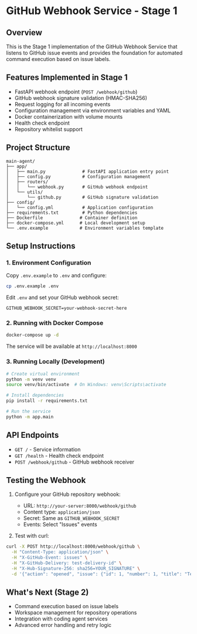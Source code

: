 # GitHub Webhook Service - Stage 1

## Overview

This is the Stage 1 implementation of the GitHub Webhook Service that listens to GitHub issue events and provides the foundation for automated command execution based on issue labels.

## Features Implemented in Stage 1

- FastAPI webhook endpoint (`POST /webhook/github`)
- GitHub webhook signature validation (HMAC-SHA256)
- Request logging for all incoming events
- Configuration management via environment variables and YAML
- Docker containerization with volume mounts
- Health check endpoint
- Repository whitelist support

## Project Structure

```
main-agent/
├── app/
│   ├── main.py              # FastAPI application entry point
│   ├── config.py            # Configuration management
│   ├── routers/
│   │   └── webhook.py       # GitHub webhook endpoint
│   └── utils/
│       └── github.py        # GitHub signature validation
├── config/
│   └── config.yml           # Application configuration
├── requirements.txt         # Python dependencies
├── Dockerfile              # Container definition
├── docker-compose.yml      # Local development setup
└── .env.example            # Environment variables template
```

## Setup Instructions

### 1. Environment Configuration

Copy `.env.example` to `.env` and configure:

```bash
cp .env.example .env
```

Edit `.env` and set your GitHub webhook secret:
```
GITHUB_WEBHOOK_SECRET=your-webhook-secret-here
```

### 2. Running with Docker Compose

```bash
docker-compose up -d
```

The service will be available at `http://localhost:8000`

### 3. Running Locally (Development)

```bash
# Create virtual environment
python -m venv venv
source venv/bin/activate  # On Windows: venv\Scripts\activate

# Install dependencies
pip install -r requirements.txt

# Run the service
python -m app.main
```

## API Endpoints

- `GET /` - Service information
- `GET /health` - Health check endpoint
- `POST /webhook/github` - GitHub webhook receiver

## Testing the Webhook

1. Configure your GitHub repository webhook:
   - URL: `http://your-server:8000/webhook/github`
   - Content type: `application/json`
   - Secret: Same as `GITHUB_WEBHOOK_SECRET`
   - Events: Select "Issues" events

2. Test with curl:
```bash
curl -X POST http://localhost:8000/webhook/github \
  -H "Content-Type: application/json" \
  -H "X-GitHub-Event: issues" \
  -H "X-GitHub-Delivery: test-delivery-id" \
  -H "X-Hub-Signature-256: sha256=YOUR_SIGNATURE" \
  -d '{"action": "opened", "issue": {"id": 1, "number": 1, "title": "Test Issue"}}'
```

## What's Next (Stage 2)

- Command execution based on issue labels
- Workspace management for repository operations
- Integration with coding agent services
- Advanced error handling and retry logic